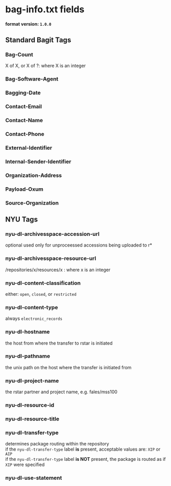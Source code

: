 # bag-info.txt fields
#### format version: `1.0.0`


## Standard Bagit Tags
### Bag-Count
X of X, or X of ?: where X is an integer
### Bag-Software-Agent
### Bagging-Date
### Contact-Email
### Contact-Name
### Contact-Phone
### External-Identifier
### Internal-Sender-Identifier
### Organization-Address
### Payload-Oxum
### Source-Organization

## NYU Tags
### nyu-dl-archivesspace-accession-url
optional used only for unproceessed accessions being uploaded to r*
### nyu-dl-archivesspace-resource-url
/repositories/x/resources/x : where x is an integer
### nyu-dl-content-classification
either: `open`, `closed`, or `restricted`
### nyu-dl-content-type	
always `electronic_records`
### nyu-dl-hostname
the host from where the transfer to rstar is initiated
### nyu-dl-pathname
the unix path on the host where the transfer is initiated from
### nyu-dl-project-name
the rstar partner and project name, e.g. fales/mss100
### nyu-dl-resource-id
### nyu-dl-resource-title
### nyu-dl-transfer-type
determines package routing within the repository  
if the `nyu-dl-transfer-type` label **is** present, acceptable values are: `XIP` or `AIP`   
if the `nyu-dl-transfer-type` label **is NOT** present, the package is routed as if `XIP` were specified  
### nyu-dl-use-statement